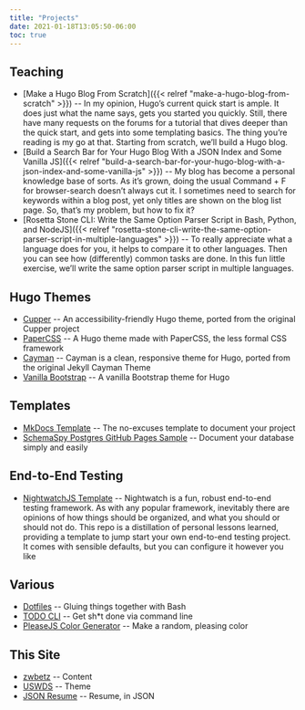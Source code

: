 ```yaml
---
title: "Projects"
date: 2021-01-18T13:05:50-06:00
toc: true
---
```


## Teaching

- [Make a Hugo Blog From Scratch]({{< relref "make-a-hugo-blog-from-scratch" >}}) -- In my opinion, Hugo’s current quick start is ample. It does just what the name says, gets you started you quickly. Still, there have many requests on the forums for a tutorial that dives deeper than the quick start, and gets into some templating basics. The thing you’re reading is my go at that. Starting from scratch, we’ll build a Hugo blog.
- [Build a Search Bar for Your Hugo Blog With a JSON Index and Some Vanilla JS]({{< relref "build-a-search-bar-for-your-hugo-blog-with-a-json-index-and-some-vanilla-js" >}}) -- My blog has become a personal knowledge base of sorts. As it’s grown, doing the usual Command + F for browser-search doesn’t always cut it. I sometimes need to search for keywords within a blog post, yet only titles are shown on the blog list page. So, that’s my problem, but how to fix it?
- [Rosetta Stone CLI: Write the Same Option Parser Script in Bash, Python, and NodeJS]({{< relref "rosetta-stone-cli-write-the-same-option-parser-script-in-multiple-languages" >}}) -- To really appreciate what a language does for you, it helps to compare it to other languages. Then you can see how (differently) common tasks are done. In this fun little exercise, we’ll write the same option parser script in multiple languages.

## Hugo Themes

- [Cupper](https://github.com/zwbetz-gh/cupper-hugo-theme) -- An accessibility-friendly Hugo theme, ported from the original Cupper project
- [PaperCSS](https://github.com/zwbetz-gh/papercss-hugo-theme) -- A Hugo theme made with PaperCSS, the less formal CSS framework
- [Cayman](https://github.com/zwbetz-gh/cayman-hugo-theme) -- Cayman is a clean, responsive theme for Hugo, ported from the original Jekyll Cayman Theme
- [Vanilla Bootstrap](https://github.com/zwbetz-gh/vanilla-bootstrap-hugo-theme) -- A vanilla Bootstrap theme for Hugo

## Templates

- [MkDocs Template](https://github.com/zwbetz-gh/mkdocs-template) -- The no-excuses template to document your project
- [SchemaSpy Postgres GitHub Pages Sample](https://github.com/zwbetz-gh/schemaspy-postgres-github-pages) -- Document your database simply and easily

## End-to-End Testing

- [NightwatchJS Template](https://github.com/zwbetz-gh/nightwatchjs-template) -- Nightwatch is a fun, robust end-to-end testing framework. As with any popular framework, inevitably there are opinions of how things should be organized, and what you should or should not do. This repo is a distillation of personal lessons learned, providing a template to jump start your own end-to-end testing project. It comes with sensible defaults, but you can configure it however you like


## Various

- [Dotfiles](https://github.com/zwbetz-gh/dotfiles) -- Gluing things together with Bash
- [TODO CLI](https://github.com/zwbetz-gh/todo-cli) -- Get sh*t done via command line
- [PleaseJS Color Generator](https://github.com/zwbetz-gh/github-pages-deploy-pleasejs) -- Make a random, pleasing color

## This Site

- [zwbetz](https://github.com/zwbetz-gh/zwbetz) -- Content
- [USWDS](https://github.com/zwbetz-gh/uswds-hugo-theme) -- Theme
- [JSON Resume](https://github.com/zwbetz-gh/json-resume) -- Resume, in JSON
